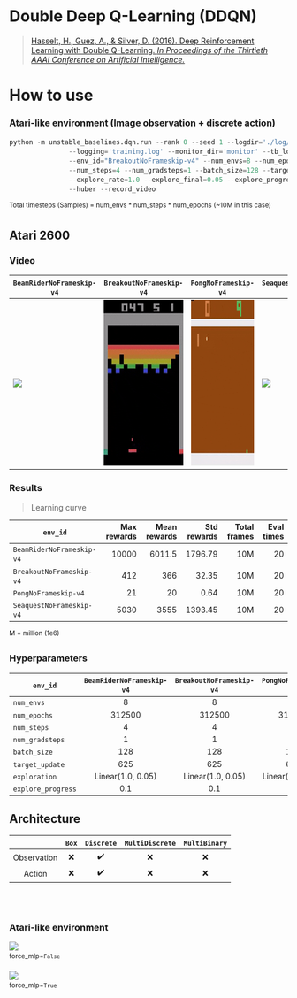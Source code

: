 # Double Deep Q-Learning (DDQN)

> [Hasselt, H., Guez, A., & Silver, D. (2016). Deep Reinforcement Learning with Double Q-Learning. *In Proceedings of the Thirtieth AAAI Conference on Artificial Intelligence.*](https://arxiv.org/abs/1509.06461)


# How to use

### Atari-like environment (Image observation + discrete action)
```python
python -m unstable_baselines.dqn.run --rank 0 --seed 1 --logdir='./log/{env_id}/dqn/{rank}' \
               --logging='training.log' --monitor_dir='monitor' --tb_logdir='' --model_path='model/weights' \
               --env_id="BreakoutNoFrameskip-v4" --num_envs=8 --num_epochs=312500 \
               --num_steps=4 --num_gradsteps=1 --batch_size=128 --target_update=625 \
               --explore_rate=1.0 --explore_final=0.05 --explore_progress=0.1 \
               --huber --record_video
```

<sup>Total timesteps (Samples) = num_envs * num_steps * num_epochs (~10M in this case)</sup><br>


## Atari 2600

### Video

| `BeamRiderNoFrameskip-v4` | `BreakoutNoFrameskip-v4` | `PongNoFrameskip-v4` | `SeaquestNoFrameskip-v4` |
|---------------------------|--------------------------|----------------------|--------------------------|
|<img src="https://github.com/Ending2015a/unstable_baselines_assets/blob/master/images/dqn.BeamRiderNoFrameskip-v4.eval.gif" height=300px>|<img src="https://github.com/Ending2015a/unstable_baselines_assets/blob/master/images/dqn.BreakoutNoFrameskip-v4.eval.gif" height=300px>|<img src="https://github.com/Ending2015a/unstable_baselines_assets/blob/master/images/dqn.PongNoFrameskip-v4.eval.gif" height=300px>|<img src="https://github.com/Ending2015a/unstable_baselines_assets/blob/master/images/dqn.SeaquestNoFrameskip-v4.eval.gif" height=300px>|


### Results

> Learning curve

| `env_id`                  | Max rewards   | Mean rewards | Std rewards  | Total frames | Eval times |
| ------------------------- | -------------:| ------------:| ------------:| ------------:| ----------:|
| `BeamRiderNoFrameskip-v4` | 10000         | 6011.5       | 1796.79      | 10M          | 20         |
| `BreakoutNoFrameskip-v4`  | 412           | 366          | 32.35        | 10M          | 20         |
| `PongNoFrameskip-v4`      | 21            | 20           | 0.64         | 10M          | 20         |
| `SeaquestNoFrameskip-v4`  | 5030          | 3555         | 1393.45      | 10M          | 20         |

<sup>M = million (1e6)</sup><br>

### Hyperparameters


| `env_id`           | `BeamRiderNoFrameskip-v4` | `BreakoutNoFrameskip-v4` | `PongNoFrameskip-v4` | `SeaquestNoFrameskip-v4` |
|--------------------|:-------------------------:|:------------------------:|:--------------------:|:------------------------:|
| `num_envs`         | 8                         | 8                        | 8                    | 8                        |
| `num_epochs`       | 312500                    | 312500                   | 312500               | 312500                   |
| `num_steps`        | 4                         | 4                        | 4                    | 4                        |
| `num_gradsteps`    | 1                         | 1                        | 1                    | 1                        |
| `batch_size`       | 128                       | 128                      | 128                  | 128                      |
| `target_update`    | 625                       | 625                      | 625                  | 625                      |
| `exploration`      | Linear(1.0, 0.05)         | Linear(1.0, 0.05)        | Linear(1.0, 0.05)    | Linear(1.0, 0.05)        |
| `explore_progress` | 0.1                       | 0.1                      | 0.1                  | 0.1                      |

## Architecture

|             | `Box`              | `Discrete`         | `MultiDiscrete` | `MultiBinary` |
|:-----------:|:------------------:|:------------------:|:---------------:|:-------------:|
| Observation | :x:                | :heavy_check_mark: | :x:             | :x:           |
| Action      | :x:                | :heavy_check_mark: | :x:             | :x:           |

<br/>
<br/>

### Atari-like environment
![](https://g.gravizo.com/source/svg/dqn_discrete?https%3A%2F%2Fraw.githubusercontent.com%2FEnding2015a%2Funstable_baselines_assets%2Fmaster%2Fscripts%2Farch%2Fdqn.arch.md)
<br/>
<sup>force_mlp=`False`</sup><br>


![](https://g.gravizo.com/source/svg/dqn_continuous?https%3A%2F%2Fraw.githubusercontent.com%2FEnding2015a%2Funstable_baselines_assets%2Fmaster%2Fscripts%2Farch%2Fdqn.arch.md)
<br/>
<sup>force_mlp=`True`</sup><br>
